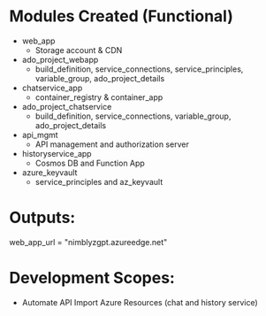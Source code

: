 # Modules Created (Functional)
  * web_app
    - Storage account & CDN
  * ado_project_webapp
    - build_definition, service_connections, service_principles, variable_group, ado_project_details
  * chatservice_app
    - container_registry & container_app
  * ado_project_chatservice
    - build_definition, service_connections, variable_group, ado_project_details
  * api_mgmt
     - API management and authorization server
  * historyservice_app
     - Cosmos DB and Function App
  * azure_keyvault
     - service_principles and az_keyvault


# Outputs:
web_app_url = "nimblyzgpt.azureedge.net"


# Development Scopes: 
 - Automate API Import Azure Resources (chat and history service)
 




